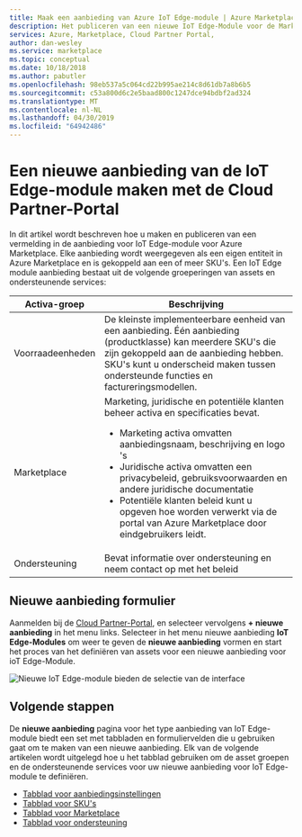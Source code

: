 ```yaml
---
title: Maak een aanbieding van Azure IoT Edge-module | Azure Marketplace
description: Het publiceren van een nieuwe IoT Edge-Module voor de Marketplace.
services: Azure, Marketplace, Cloud Partner Portal,
author: dan-wesley
ms.service: marketplace
ms.topic: conceptual
ms.date: 10/18/2018
ms.author: pabutler
ms.openlocfilehash: 98eb537a5c064cd22b995ae214c8d61db7a8b6b5
ms.sourcegitcommit: c53a800d6c2e5baad800c1247dce94bdbf2ad324
ms.translationtype: MT
ms.contentlocale: nl-NL
ms.lasthandoff: 04/30/2019
ms.locfileid: "64942486"
---
```

# <a name="create-a-new-iot-edge-module-offer-with-the-cloud-partner-portal"></a>Een nieuwe aanbieding van de IoT Edge-module maken met de Cloud Partner-Portal

In dit artikel wordt beschreven hoe u maken en publiceren van een vermelding in de aanbieding voor IoT Edge-module voor Azure Marketplace. Elke aanbieding wordt weergegeven als een eigen entiteit in Azure Marketplace en is gekoppeld aan een of meer SKU's.  Een IoT Edge module aanbieding bestaat uit de volgende groeperingen van assets en ondersteunende services:

|  **Activa-groep**   |  **Beschrijving**  |
|  ---------------   |  ---------------  |
|    Voorraadeenheden            |  De kleinste implementeerbare eenheid van een aanbieding. Één aanbieding (productklasse) kan meerdere SKU's die zijn gekoppeld aan de aanbieding hebben. SKU's kunt u onderscheid maken tussen ondersteunde functies en factureringsmodellen. |
|  Marketplace       | Marketing, juridische en potentiële klanten beheer activa en specificaties bevat.  <ul><li> Marketing activa omvatten aanbiedingsnaam, beschrijving en logo 's</li> <li> Juridische activa omvatten een privacybeleid, gebruiksvoorwaarden en andere juridische documentatie</li>  <li> Potentiële klanten beleid kunt u opgeven hoe worden verwerkt via de portal van Azure Marketplace door eindgebruikers leidt.</li> </ul> |
| Ondersteuning            | Bevat informatie over ondersteuning en neem contact op met het beleid |


## <a name="new-offer-form"></a>Nieuwe aanbieding formulier 

Aanmelden bij de [Cloud Partner-Portal](https://cloudpartner.azure.com/), en selecteer vervolgens **+ nieuwe aanbieding** in het menu links. Selecteer in het menu nieuwe aanbieding **IoT Edge-Modules** om weer te geven de **nieuwe aanbieding** vormen en start het proces van het definiëren van assets voor een nieuwe aanbieding voor ioT Edge-Module. 

![Nieuwe IoT Edge-module bieden de selectie van de interface](./media/new-iot-edge-module-offer.png)

## <a name="next-steps"></a>Volgende stappen

De **nieuwe aanbieding** pagina voor het type aanbieding van IoT Edge-module biedt een set met tabbladen en formuliervelden die u gebruiken gaat om te maken van een nieuwe aanbieding. Elk van de volgende artikelen wordt uitgelegd hoe u het tabblad gebruiken om de asset groepen en de ondersteunende services voor uw nieuwe aanbieding voor IoT Edge-module te definiëren.

- [Tabblad voor aanbiedingsinstellingen](./cpp-offer-settings-tab.md)
- [Tabblad voor SKU's](./cpp-skus-tab.md)
- [Tabblad voor Marketplace](./cpp-marketplace-tab.md)
- [Tabblad voor ondersteuning](./cpp-support-tab.md)
